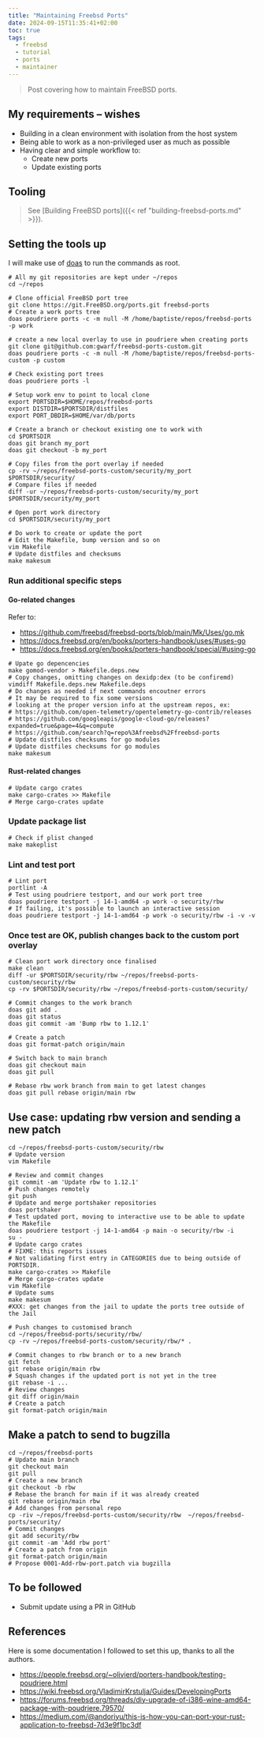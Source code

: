 ```yaml
---
title: "Maintaining Freebsd Ports"
date: 2024-09-15T11:35:41+02:00
toc: true
tags:
  - freebsd
  - tutorial
  - ports
  - maintainer
---
```


> Post covering how to maintain FreeBSD ports.

## My requirements – wishes

- Building in a clean environment with isolation from the host system
- Being able to work as a non-privileged user as much as possible
- Having clear and simple workflow to:
  - Create new ports
  - Update existing ports

## Tooling

> See [Building FreeBSD ports]({{< ref "building-freebsd-ports.md" >}}).

## Setting the tools up

I will make use of [doas](https://man.freebsd.org/cgi/man.cgi?query=doas)
to run the commands as root.

```shell
# All my git repositories are kept under ~/repos
cd ~/repos

# Clone official FreeBSD port tree
git clone https://git.FreeBSD.org/ports.git freebsd-ports
# Create a work ports tree
doas poudriere ports -c -m null -M /home/baptiste/repos/freebsd-ports -p work

# create a new local overlay to use in poudriere when creating ports
git clone git@github.com:gwarf/freebsd-ports-custom.git
doas poudriere ports -c -m null -M /home/baptiste/repos/freebsd-ports-custom -p custom

# Check existing port trees
doas poudriere ports -l
 
# Setup work env to point to local clone
export PORTSDIR=$HOME/repos/freebsd-ports
export DISTDIR=$PORTSDIR/distfiles
export PORT_DBDIR=$HOME/var/db/ports

# Create a branch or checkout existing one to work with
cd $PORTSDIR
doas git branch my_port
doas git checkout -b my_port

# Copy files from the port overlay if needed
cp -rv ~/repos/freebsd-ports-custom/security/my_port $PORTSDIR/security/
# Compare files if needed
diff -ur ~/repos/freebsd-ports-custom/security/my_port $PORTSDIR/security/my_port

# Open port work directory
cd $PORTSDIR/security/my_port

# Do work to create or update the port
# Edit the Makefile, bump version and so on
vim Makefile
# Update distfiles and checksums
make makesum
```

### Run additional specific steps

#### Go-related changes

Refer to:

- https://github.com/freebsd/freebsd-ports/blob/main/Mk/Uses/go.mk
- https://docs.freebsd.org/en/books/porters-handbook/uses/#uses-go
- https://docs.freebsd.org/en/books/porters-handbook/special/#using-go

```shell
# Upate go depencencies
make gomod-vendor > Makefile.deps.new
# Copy changes, omitting changes on dexidp:dex (to be confiremd)
vimdiff Makefile.deps.new Makefile.deps
# Do changes as needed if next commands encoutner errors
# It may be required to fix some versions
# looking at the proper version info at the upstream repos, ex:
# https://github.com/open-telemetry/opentelemetry-go-contrib/releases
# https://github.com/googleapis/google-cloud-go/releases?expanded=true&page=4&q=compute
# https://github.com/search?q=repo%3Afreebsd%2Ffreebsd-ports
# Update distfiles checksums for go modules
# Update distfiles checksums for go modules
make makesum
```

#### Rust-related changes

```shell
# Update cargo crates
make cargo-crates >> Makefile
# Merge cargo-crates update
```

### Update package list

```shell
# Check if plist changed
make makeplist
```

### Lint and test port

```shell
# Lint port
portlint -A
# Test using poudriere testport, and our work port tree
doas poudriere testport -j 14-1-amd64 -p work -o security/rbw
# If failing, it's possible to launch an interactive session
doas poudriere testport -j 14-1-amd64 -p work -o security/rbw -i -v -v
```

### Once test are OK, publish changes back to the custom port overlay

```shell
# Clean port work directory once finalised
make clean
diff -ur $PORTSDIR/security/rbw ~/repos/freebsd-ports-custom/security/rbw
cp -rv $PORTSDIR/security/rbw ~/repos/freebsd-ports-custom/security/

# Commit changes to the work branch
doas git add .
doas git status
doas git commit -am 'Bump rbw to 1.12.1'

# Create a patch
doas git format-patch origin/main

# Switch back to main branch
doas git checkout main
doas git pull

# Rebase rbw work branch from main to get latest changes
doas git pull rebase origin/main rbw
```

## Use case: updating rbw version and sending a new patch

```shell
cd ~/repos/freebsd-ports-custom/security/rbw
# Update version
vim Makefile

# Review and commit changes
git commit -am 'Update rbw to 1.12.1'
# Push changes remotely
git push
# Update and merge portshaker repositories
doas portshaker
# Test updated port, moving to interactive use to be able to update the Makefile
doas poudriere testport -j 14-1-amd64 -p main -o security/rbw -i
su -
# Update cargo crates
# FIXME: this reports issues
# Not validating first entry in CATEGORIES due to being outside of PORTSDIR.
make cargo-crates >> Makefile
# Merge cargo-crates update
vim Makefile
# Update sums
make makesum
#XXX: get changes from the jail to update the ports tree outside of the Jail

# Push changes to customised branch
cd ~/repos/freebsd-ports/security/rbw/
cp -rv ~/repos/freebsd-ports-custom/security/rbw/* .

# Commit changes to rbw branch or to a new branch
git fetch
git rebase origin/main rbw
# Squash changes if the updated port is not yet in the tree
git rebase -i ...
# Review changes
git diff origin/main
# Create a patch
git format-patch origin/main
```

## Make a patch to send to bugzilla

```shell
cd ~/repos/freebsd-ports
# Update main branch
git checkout main
git pull
# Create a new branch
git checkout -b rbw
# Rebase the branch for main if it was already created
git rebase origin/main rbw
# Add changes from personal repo
cp -riv ~/repos/freebsd-ports-custom/security/rbw  ~/repos/freebsd-ports/security/ 
# Commit changes
git add security/rbw
git commit -am 'Add rbw port'
# Create a patch from origin
git format-patch origin/main
# Propose 0001-Add-rbw-port.patch via bugzilla
```

## To be followed

- Submit update using a PR in GitHub

## References

Here is some documentation I followed to set this up, thanks to all the
authors.

- https://people.freebsd.org/~olivierd/porters-handbook/testing-poudriere.html
- https://wiki.freebsd.org/VladimirKrstulja/Guides/DevelopingPorts
- https://forums.freebsd.org/threads/diy-upgrade-of-i386-wine-amd64-package-with-poudriere.79570/
- https://medium.com/@andoriyu/this-is-how-you-can-port-your-rust-application-to-freebsd-7d3e9f1bc3df
